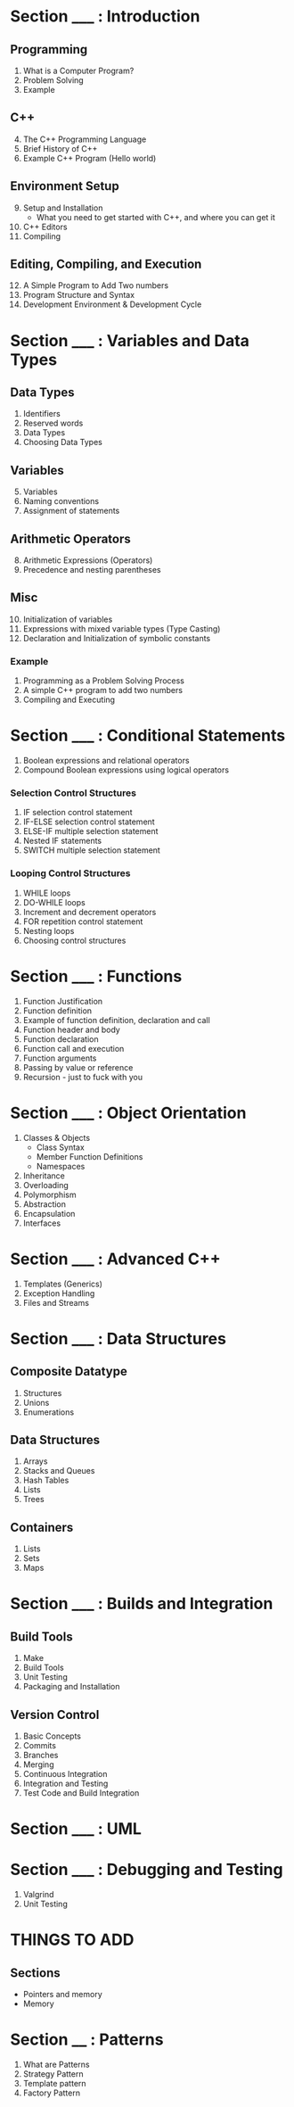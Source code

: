 # Section ___ : Introduction
## Programming
1. What is a Computer Program?
2. Problem Solving
3. Example
## C++
4. The C++ Programming Language
7. Brief History of C++
8. Example C++ Program (Hello world)
## Environment Setup
9. Setup and Installation
    - What you need to get started with C++, and where you can get it
10. C++ Editors
11. Compiling
## Editing, Compiling, and Execution
12. A Simple Program to Add Two numbers
13. Program Structure and Syntax
14. Development Environment & Development Cycle



# Section ___ : Variables and Data Types
## Data Types
1. Identifiers
2. Reserved words
3. Data Types
4. Choosing Data Types
## Variables
5. Variables
6. Naming conventions
7. Assignment of statements
## Arithmetic Operators
8. Arithmetic Expressions (Operators)
9. Precedence and nesting parentheses
## Misc
10. Initialization of variables
11. Expressions with mixed variable types (Type Casting)
12. Declaration and Initialization of symbolic constants

### Example
1. Programming as a Problem Solving Process
2. A simple C++ program to add two numbers
3. Compiling and Executing



# Section ___ : Conditional Statements
1. Boolean expressions and relational operators
2. Compound Boolean expressions using logical operators

### Selection Control Structures
1. IF selection control statement
2. IF-ELSE selection control statement
3. ELSE-IF multiple selection statement
4. Nested IF statements
5. SWITCH multiple selection statement

### Looping Control Structures
1. WHILE loops
2. DO-WHILE loops
3. Increment and decrement operators
4. FOR repetition control statement
5. Nesting loops
6. Choosing control structures



# Section ___ : Functions
1. Function Justification
2. Function definition
3. Example of function definition, declaration and call
4. Function header and body
5. Function declaration
6. Function call and execution
7. Function arguments
8. Passing by value or reference
9. Recursion - just to fuck with you



# Section ___ : Object Orientation
1. Classes & Objects
    - Class Syntax
    - Member Function Definitions
    - Namespaces
2. Inheritance
3. Overloading
4. Polymorphism
5. Abstraction
6. Encapsulation
7. Interfaces



# Section ___ : Advanced C++
1. Templates (Generics)
2. Exception Handling
2. Files and Streams



# Section ___ : Data Structures
## Composite Datatype
1. Structures
2. Unions
3. Enumerations

## Data Structures
1. Arrays
2. Stacks and Queues
3. Hash Tables
4. Lists
5. Trees

## Containers
1. Lists
2. Sets
3. Maps



# Section ___ : Builds and Integration
## Build Tools
1. Make
2. Build Tools
3. Unit Testing
4. Packaging and Installation

## Version Control
1. Basic Concepts
2. Commits
3. Branches
4. Merging
5. Continuous Integration
6. Integration and Testing
7. Test Code and Build Integration




# Section ___ : UML



# Section ___ : Debugging and Testing
1. Valgrind
2. Unit Testing










# THINGS TO ADD #
## Sections ##
- Pointers and memory
- Memory



# Section __ : Patterns
1. What are Patterns
2. Strategy Pattern
3. Template pattern
3. Factory Pattern
